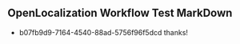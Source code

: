 ## OpenLocalization Workflow Test MarkDown
* b07fb9d9-7164-4540-88ad-5756f96f5dcd thanks!

<!--HONumber=Jul16_HO4-->


